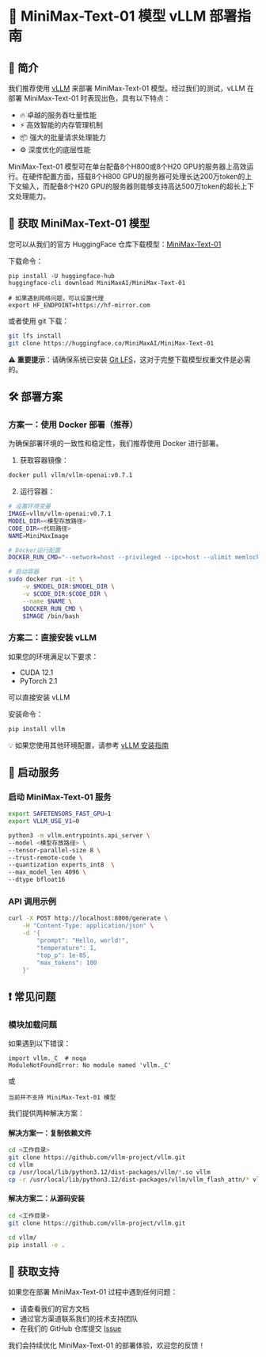 # 🚀 MiniMax-Text-01 模型 vLLM 部署指南

## 📖 简介

我们推荐使用 [vLLM](https://docs.vllm.ai/en/latest/) 来部署 MiniMax-Text-01 模型。经过我们的测试，vLLM 在部署 MiniMax-Text-01 时表现出色，具有以下特点：

- 🔥 卓越的服务吞吐量性能
- ⚡ 高效智能的内存管理机制
- 📦 强大的批量请求处理能力
- ⚙️ 深度优化的底层性能

MiniMax-Text-01 模型可在单台配备8个H800或8个H20 GPU的服务器上高效运行。在硬件配置方面，搭载8个H800 GPU的服务器可处理长达200万token的上下文输入，而配备8个H20 GPU的服务器则能够支持高达500万token的超长上下文处理能力。

## 💾 获取 MiniMax-Text-01 模型

您可以从我们的官方 HuggingFace 仓库下载模型：[MiniMax-Text-01](https://huggingface.co/MiniMaxAI/MiniMax-Text-01)

下载命令：
```
pip install -U huggingface-hub
huggingface-cli download MiniMaxAI/MiniMax-Text-01

# 如果遇到网络问题，可以设置代理
export HF_ENDPOINT=https://hf-mirror.com
```

或者使用 git 下载：

```bash
git lfs install
git clone https://huggingface.co/MiniMaxAI/MiniMax-Text-01
```

⚠️ **重要提示**：请确保系统已安装 [Git LFS](https://git-lfs.github.com/)，这对于完整下载模型权重文件是必需的。

## 🛠️ 部署方案

### 方案一：使用 Docker 部署（推荐）

为确保部署环境的一致性和稳定性，我们推荐使用 Docker 进行部署。

1. 获取容器镜像：
```bash
docker pull vllm/vllm-openai:v0.7.1
```

2. 运行容器：
```bash
# 设置环境变量
IMAGE=vllm/vllm-openai:v0.7.1
MODEL_DIR=<模型存放路径>
CODE_DIR=<代码路径>
NAME=MiniMaxImage

# Docker运行配置
DOCKER_RUN_CMD="--network=host --privileged --ipc=host --ulimit memlock=-1 --shm-size=2gb --rm --gpus all --ulimit stack=67108864"

# 启动容器
sudo docker run -it \
    -v $MODEL_DIR:$MODEL_DIR \
    -v $CODE_DIR:$CODE_DIR \
    --name $NAME \
    $DOCKER_RUN_CMD \
    $IMAGE /bin/bash
```


### 方案二：直接安装 vLLM

如果您的环境满足以下要求：

- CUDA 12.1
- PyTorch 2.1

可以直接安装 vLLM

安装命令：
```bash
pip install vllm
```

💡 如果您使用其他环境配置，请参考 [vLLM 安装指南](https://docs.vllm.ai/en/latest/getting_started/installation.html)

## 🚀 启动服务

### 启动 MiniMax-Text-01 服务

```bash
export SAFETENSORS_FAST_GPU=1
export VLLM_USE_V1=0

python3 -m vllm.entrypoints.api_server \
--model <模型存放路径> \
--tensor-parallel-size 8 \
--trust-remote-code \
--quantization experts_int8  \
--max_model_len 4096 \
--dtype bfloat16
```

### API 调用示例

```bash
curl -X POST http://localhost:8000/generate \
    -H "Content-Type: application/json" \
    -d '{
        "prompt": "Hello, world!",
        "temperature": 1,
        "top_p": 1e-05,
        "max_tokens": 100
    }'
```

## ❗ 常见问题

### 模块加载问题
如果遇到以下错误：
```
import vllm._C  # noqa
ModuleNotFoundError: No module named 'vllm._C'
```

或

```
当前并不支持 MiniMax-Text-01 模型
```

我们提供两种解决方案：

#### 解决方案一：复制依赖文件
```bash
cd <工作目录>
git clone https://github.com/vllm-project/vllm.git
cd vllm
cp /usr/local/lib/python3.12/dist-packages/vllm/*.so vllm 
cp -r /usr/local/lib/python3.12/dist-packages/vllm/vllm_flash_attn/* vllm/vllm_flash_attn
```

#### 解决方案二：从源码安装
```bash
cd <工作目录>
git clone https://github.com/vllm-project/vllm.git

cd vllm/
pip install -e .
```

## 📮 获取支持

如果您在部署 MiniMax-Text-01 过程中遇到任何问题：
- 请查看我们的官方文档
- 通过官方渠道联系我们的技术支持团队
- 在我们的 GitHub 仓库提交 [Issue](https://github.com/MiniMaxAI/MiniMax-Text-01/issues)

我们会持续优化 MiniMax-Text-01 的部署体验，欢迎您的反馈！


